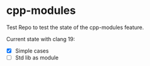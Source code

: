 # cpp-modules

Test Repo to test the state of the cpp-modules feature.

Current state with clang 19:

- [x] Simple cases
- [ ] Std lib as module
